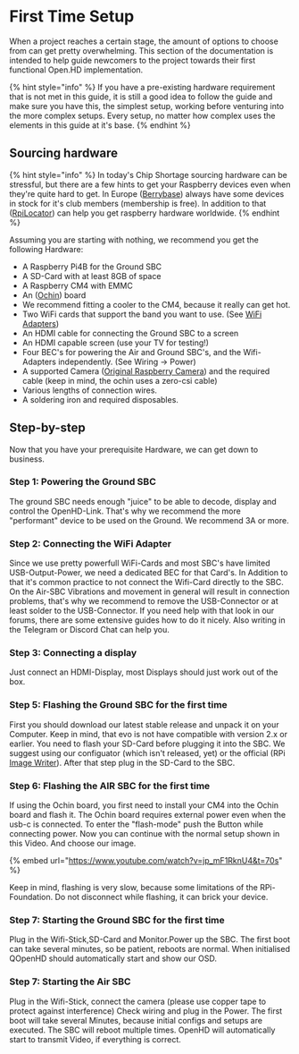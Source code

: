 # First Time Setup

When a project reaches a certain stage, the amount of options to choose from can get pretty overwhelming. This section of the documentation is intended to help guide newcomers to the project towards their first functional Open.HD implementation.

{% hint style="info" %}
If you have a pre-existing hardware requirement that is not met in this guide, it is still a good idea to follow the guide and make sure you have this, the simplest setup, working before venturing into the more complex setups. Every setup, no matter how complex uses the elements in this guide at it's base.
{% endhint %}

## Sourcing hardware

{% hint style="info" %}
In today's Chip Shortage sourcing hardware can be stressful, but there are a few hints to get your Raspberry devices even when they're quite hard to get. In Europe ([Berrybase](https://www.berrybase.de/)) always have some devices in stock for it's club members (membership is free). In addition to that ([RpiLocator](https://rpilocator.com/)) can help you get raspberry hardware worldwide.
{% endhint %}

Assuming you are starting with nothing, we recommend you get the following Hardware:

* A Raspberry Pi4B for the Ground SBC
* A SD-Card with at least 8GB of space
* A Raspberry CM4 with EMMC
* An ([Ochin](ochin.md)) board
* We recommend fitting a cooler to the CM4, because it really can get hot.
* Two WiFi cards that support the band you want to use. (See [WiFi Adapters](wifi-adapters.md))
* An HDMI cable for connecting the Ground SBC to a screen
* An HDMI capable screen (use your TV for testing!)
* Four BEC's for powering the Air and Ground SBC's, and the Wifi-Adapters independently. (See Wiring -> Power)
* A supported Camera ([Original Raspberry Camera](raspicamsrc.md)) and the required cable (keep in mind, the ochin uses a zero-csi cable)
* Various lengths of connection wires.
* A soldering iron and required disposables.

## Step-by-step

Now that you have your prerequisite Hardware, we can get down to business.

### Step 1: Powering the Ground SBC

The ground SBC needs enough "juice" to be able to decode, display and control the OpenHD-Link. That's why we recommend the more "performant" device to be used on the Ground. We recommend 3A or more.

### Step 2: Connecting the WiFi Adapter

Since we use pretty powerfull WiFi-Cards and most SBC's have limited USB-Output-Power, we need a dedicated BEC for that Card's. In Addition to that it's common practice to not connect the Wifi-Card directly to the SBC. On the Air-SBC Vibrations and movement in general will result in connection problems, that's why we recommend to remove the USB-Connector or at least solder to the USB-Connector. If you need help with that look in our forums, there are some extensive guides how to do it nicely. Also writing in the Telegram or Discord Chat can help you.

### Step 3: Connecting a display

Just connect an HDMI-Display, most Displays should just work out of the box.

### Step 5: Flashing the Ground SBC for the first time

First you should download our latest stable release and unpack it on your Computer. Keep in mind, that evo is not have compatible with version 2.x or earlier. You need to flash your SD-Card before plugging it into the SBC. We suggest using our configuator (which isn't released, yet) or the official (RPi [Image Writer](https://www.raspberrypi.com/software/)). After that step plug in the SD-Card to the SBC.

### Step 6: Flashing the AIR SBC for the first time

If using the Ochin board, you first need to install your CM4 into the Ochin board and flash it.
The Ochin board requires external power even when the usb-c is connected.
To enter the "flash-mode" push the Button while connecting power. Now you can continue with the normal setup shown in this Video. And choose our image.

{% embed url="https://www.youtube.com/watch?v=jp_mF1RknU4&t=70s" %}

Keep in mind, flashing is very slow, because some limitations of the RPi-Foundation. Do not disconnect while flashing, it can brick your device.

### Step 7: Starting the Ground SBC for the first time

Plug in the Wifi-Stick,SD-Card and Monitor.Power up the SBC.
The first boot can take several minutes, so be patient, reboots are normal.
When initialised QOpenHD should automatically start and show our OSD.

### Step 7: Starting the Air SBC

Plug in the Wifi-Stick, connect the camera (please use copper tape to protect against interference)
Check wiring and plug in the Power. The first boot will take several Minutes, because initial configs and setups are executed. The SBC will reboot multiple times. OpenHD will automatically start to transmit Video, if everything is correct. 
